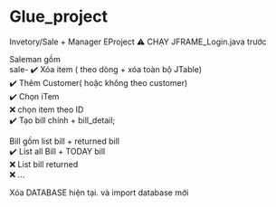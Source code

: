# Glue_project
Invetory/Sale + Manager EProject
              :warning: CHẠY JFRAME_Login.java trước

Saleman gồm <br />
        sale- :heavy_check_mark: Xóa item ( theo dòng + xóa toàn bộ JTable) <br />
              :heavy_check_mark: Thêm Customer( hoặc không theo customer) <br />
              :heavy_check_mark: Chọn iTem  <br />
              :x:   chọn item theo ID <br />
              :heavy_check_mark: Tạo bill chính + bill_detail; <br />

   Bill gồm list bill + returned bill  <br />
              :heavy_check_mark: List all Bill + TODAY bill <br />
              :x: List bill returned  <br />
              :x: ...  <br />
                
Xóa DATABASE hiện tại. và import database mới
